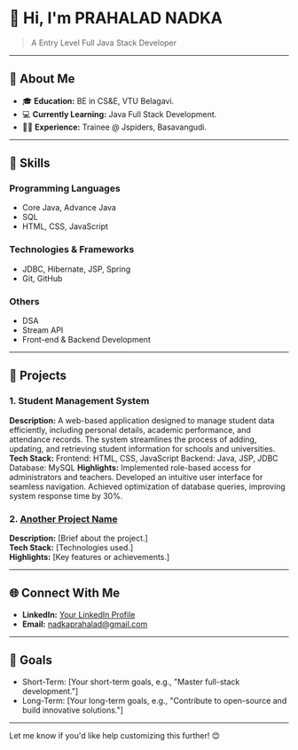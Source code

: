 # **👋 Hi, I'm PRAHALAD NADKA**

> A Entry Level Full Java Stack Developer

---

## **🌟 About Me**

- 🎓 **Education:** BE in CS&E, VTU Belagavi.  
- 💻 **Currently Learning:** Java Full Stack Development.  
- 👩‍💻 **Experience:** Trainee @ Jspiders, Basavangudi.

---

## **💼 Skills**

### **Programming Languages**  
- Core Java, Advance Java  
- SQL  
- HTML, CSS, JavaScript  

### **Technologies & Frameworks**  
- JDBC, Hibernate, JSP, Spring
- Git, GitHub  

### **Others**  
- DSA  
- Stream API  
- Front-end & Backend Development  

---

## **📂 Projects**

### 1. **Student Management System**  
   **Description:** A web-based application designed to manage student data efficiently, including personal details, academic performance, and attendance records. The system streamlines the process of adding, updating, and retrieving student information for schools and universities. 
   **Tech Stack:** Frontend: HTML, CSS, JavaScript
                   Backend: Java, JSP, JDBC
                   Database: MySQL 
   **Highlights:** Implemented role-based access for administrators and teachers.
                   Developed an intuitive user interface for seamless navigation.
                   Achieved optimization of database queries, improving system response time by 30%.

### 2. **[Another Project Name](#)**  
   **Description:** [Brief about the project.]  
   **Tech Stack:** [Technologies used.]  
   **Highlights:** [Key features or achievements.]

---

## **🌐 Connect With Me**

- **LinkedIn:** [Your LinkedIn Profile](#)    
- **Email:** nadkaprahalad@gmail.com 

---

## **🚀 Goals**

- Short-Term: [Your short-term goals, e.g., "Master full-stack development."]  
- Long-Term: [Your long-term goals, e.g., "Contribute to open-source and build innovative solutions."]

---

Let me know if you'd like help customizing this further! 😊
